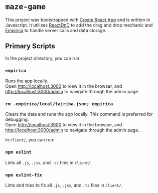 # `maze-game`

This project was bootstrapped with [Create React App](https://github.com/facebook/create-react-app) and is written in Javascript. It utilizes [ReactDnD](https://react-dnd.github.io/react-dnd/about) to add the drag and drop mechanic and [Empirica](https://empirica.ly/) to handle server calls and data storage.

## Primary Scripts

In the project directory, you can run:

### `empirica`

Runs the app locally.\
Open [http://localhost:3000](http://localhost:3000) to view it in the browser, and [http://localhost:3000/admin](http://localhost:3000/admin) to navigate through the admin page.

### `rm .empirica/local/tajriba.json; empirica`

Clears the data and runs the app locally. This command is preferred for debugging.\
Open [http://localhost:3000](http://localhost:3000) to view it in the browser, and [http://localhost:3000/admin](http://localhost:3000/admin) to navigate through the admin page.


In `client/`, you can run:

### `npm eslint`

Lints all `.js`, `.jsx`, and `.ts` files in `client/`.

### `npm eslint-fix`

Lints and tries to fix all `.js`, `.jsx`, and `.ts` files in `client/`.